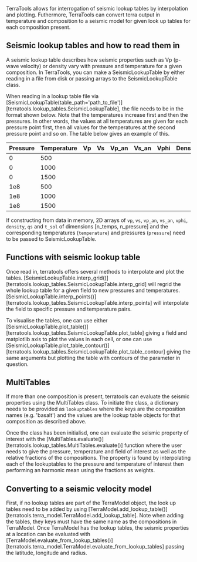 TerraTools allows for interrogation of seismic lookup tables by interpolation and plotting. Futhermore, TerraTools can convert terra output in temperature and composition to a seismic model for given look up tables for each composition present. 

## Seismic lookup tables and how to read them in

A seismic lookup table describes how seismic properties such as Vp (p-wave velocity) or density vary with pressure and temperature for a given composition. In TerraTools, you can make a SeismicLookupTable by either reading in a file from disk or passing arrays to the SeismicLookupTable class. 

When reading in a lookup table file via [SeismicLookupTable(table_path='path_to_file')][terratools.lookup_tables.SeismicLookupTable], the file needs to be in the format shown below. Note that the temperatures increase first and then the pressures. In other words, the values at all temperatures are given for each pressure point first, then all values for the temperatures at the second pressure point and so on. The table below gives an example of this. 

| Pressure | Temperature | Vp | Vs | Vp_an | Vs_an | Vphi | Density | Qs | T_solidus |
| -------- | ----------- | -- | -- | ----- | ----- | ---- | ------- | -- | --------- |
| 0        | 500         |    |    |       |       |      |         |    |           |
| 0        | 1000        |    |    |       |       |      |         |    |           |
| 0        | 1500        |    |    |       |       |      |         |    |           |
| 1e8      | 500         |    |    |       |       |      |         |    |           |
| 1e8      | 1000        |    |    |       |       |      |         |    |           |
| 1e8      | 1500        |    |    |       |       |      |         |    |           |


If constructing from data in memory, 2D arrays of ``vp``, ``vs``, ``vp_an``, ``vs_an``, ``vphi``, ``density``, ``qs`` and ``t_sol`` of dimensions [n_temps, n_pressure] and the corresponding temperatures (``temperature``) and pressures (``pressure``) need to be passed to SeismicLookupTable. 


## Functions with seismic lookup table

Once read in, terratools offers several methods to interpolate and plot the tables. [SeismicLookupTable.interp_grid()][terratools.lookup_tables.SeismicLookupTable.interp_grid] will regrid the whole lookup table for a given field to new pressures and temperatures. [SeismicLookupTable.interp_points()][terratools.lookup_tables.SeismicLookupTable.interp_points] will interpolate the field to specific pressure and temperature pairs. 

To visualise the tables, one can use either [SeismicLookupTable.plot_table()][terratools.lookup_tables.SeismicLookupTable.plot_table] giving a field and matplotlib axis to plot the values in each cell, or one can use [SeismicLookupTable.plot_table_contour()][terratools.lookup_tables.SeismicLookupTable.plot_table_contour] giving the same arguments but plotting the table with contours of the parameter in question. 

## MultiTables 

If more than one composition is present, terratools can evaluate the seismic properties using the MultiTables class. To initiate the class, a dictionary needs to be provided as ``lookuptables`` where the keys are the composition names (e.g. 'basalt') and the values are the lookup table objects for that composition as described above. 

Once the class has been initialisd, one can evaluate the seismic property of interest with the [MultiTables.evaluate()][terratools.lookup_tables.MultiTables.evaluate()] function where the user needs to give the pressure, temperature and field of interest as well as the relative fractions of the compositions. The property is found by interpolating each of the lookuptables to the pressure and temperature of interest then performing an harmonic mean using the fractions as weights. 


## Converting to a seismic velocity model

First, if no lookup tables are part of the TerraModel object, the look up tables need to be added by using [TerraModel.add_lookup_table()][terratools.terra_model.TerraModel.add_lookup_table]. Note when adding the tables, they keys must have the same name as the compositions in TerraModel. Once TerraModel has the lookup tables, the seismic properties at a location can be evaluated with [TerraModel.evaluate_from_lookup_tables()][terratools.terra_model.TerraModel.evaluate_from_lookup_tables] passing the latitude, longitude and radius.